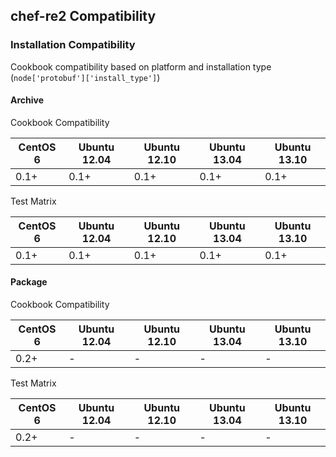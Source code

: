 ## chef-re2 Compatibility ##

### Installation Compatibility ###

Cookbook compatibility based on platform and installation type (`node['protobuf']['install_type']`)

#### Archive ####

Cookbook Compatibility

CentOS 6 | Ubuntu 12.04 | Ubuntu 12.10 | Ubuntu 13.04 | Ubuntu 13.10
---------|--------------|--------------|--------------|-------------
0.1+     | 0.1+         | 0.1+         | 0.1+         | 0.1+

Test Matrix

CentOS 6 | Ubuntu 12.04 | Ubuntu 12.10 | Ubuntu 13.04 | Ubuntu 13.10
---------|--------------|--------------|--------------|-------------
0.1+     | 0.1+         | 0.1+         | 0.1+         | 0.1+

#### Package ####

Cookbook Compatibility

CentOS 6 | Ubuntu 12.04 | Ubuntu 12.10 | Ubuntu 13.04 | Ubuntu 13.10
---------|--------------|--------------|--------------|-------------
0.2+     | -            | -            | -            | -

Test Matrix

CentOS 6 | Ubuntu 12.04 | Ubuntu 12.10 | Ubuntu 13.04 | Ubuntu 13.10
---------|--------------|--------------|--------------|-------------
0.2+     | -            | -            | -            | -

